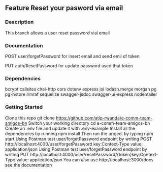 ## Feature Reset your pasword via email
### Description
This branch allows a user reset password vial email

### Documentation
POST user/forgetPassword for insert email and send emil of token

PUT auth/ResetPassword for update password used that token

### Dependencies
bcrypt
callsites
chai-http
cors
dotenv
express
joi
lodash.merge
morgan
pg
pg-hstore
rimraf
sequelize
swagger-jsdoc
swagger-ui-express
nodemailer

### Getting Started
Clone this repo git clone https://github.com/atlp-rwanda/e-comm-team-amigos-bn
Switch your working directory cd e-comm-team-amigos-bn
Create an .env file and update it with .env-example
Install all the dependencies by running npm install
Then run the project by typing npm start
Using Postman test user/forgetPassword endpoint by writing POST http://localhost:4000/user/forgetPassword key:Context-Type value: application/json
Using Postman test user/forgetPassword endpoint by writing PUT http://localhost:4000/user/resetPassword/{token}key:Context-Type value: application/json
You can also use http://localhost:3000/docs see the documentation
